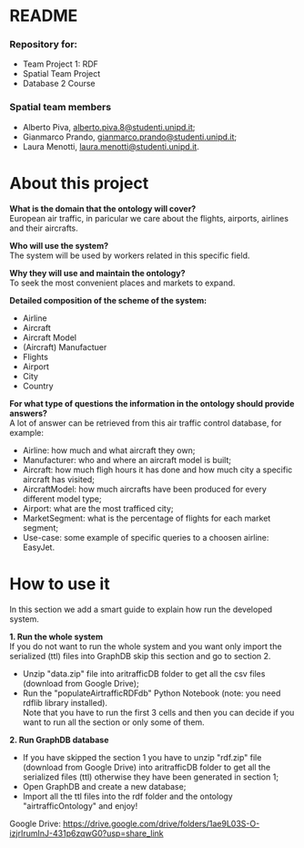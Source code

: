 # README #

### Repository for: 

* Team Project 1: RDF
* Spatial Team Project
* Database 2 Course

### Spatial team members 
* Alberto Piva, alberto.piva.8@studenti.unipd.it;
* Gianmarco Prando, gianmarco.prando@studenti.unipd.it;
* Laura Menotti, laura.menotti@studenti.unipd.it.

# About this project 
**What is the domain that the ontology will cover?**  
European air traffic, in paricular we care about the flights, airports, airlines and their aircrafts.

**Who will use the system?**  
The system will be used by workers related in this specific field.

**Why they will use and maintain the ontology?**  
To seek the most convenient places and markets to expand.  

**Detailed composition of the scheme of the system:**  

* Airline  
* Aircraft  
* Aircraft Model  
* (Aircraft) Manufactuer  
* Flights  
* Airport  
* City  
* Country  

**For what type of questions the information in the ontology should provide answers?**  
A lot of answer can be retrieved from this air traffic control database, for example:  

* Airline: how much and what aircraft they own;  
* Manufacturer: who and where an aircraft model is built;  
* Aircraft: how much fligh hours it has done and how much city a specific aircraft has visited;  
* AircraftModel: how much aircrafts have been produced for every different model type;  
* Airport: what are the most trafficed city;  
* MarketSegment: what is the percentage of flights for each market segment;  
*  Use-case: some example of specific queries to a choosen airline: EasyJet.  

# How to use it

In this section we add a smart guide to explain how run the developed system.  

**1. Run the whole system**  
If you do not want to run the whole system and you want only import the serialized (ttl) files into GraphDB skip
 this section and go to section 2.  
 
* Unzip "data.zip" file into aritrafficDB folder to get all the csv files (download from Google Drive);
* Run the "populateAirtrafficRDFdb" Python Notebook (note: you need rdflib library installed).  
Note that you have to run the first 3 cells and then you can decide if you want to run all the section or only some of them.

**2. Run GraphDB database**  

* If you have skipped the section 1 you have to unzip "rdf.zip" file (download from Google Drive) into aritrafficDB folder to get all the serialized files (ttl)
 otherwise they have been generated in section 1;  
* Open GraphDB and create a new database;  
* Import all the ttl files into the rdf folder and the ontology "airtrafficOntology" and enjoy!

Google Drive: https://drive.google.com/drive/folders/1ae9L03S-O-izjrIrumInJ-431p6zqwG0?usp=share_link